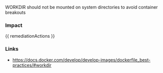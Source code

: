 
WORKDIR should not be mounted on system directories to avoid container breakouts

### Impact
<!-- Add Impact here -->

<!-- DO NOT CHANGE -->
{{ remediationActions }}

### Links
- https://docs.docker.com/develop/develop-images/dockerfile_best-practices/#workdir


